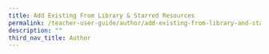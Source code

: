 ```yaml
---
title: Add Existing From Library & Starred Resources
permalink: /teacher-user-guide/author/add-existing-from-library-and-starred-resources/
description: ""
third_nav_title: Author
---
```

